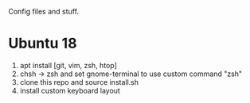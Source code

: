Config files and stuff.

# Ubuntu 18

1. apt install [git, vim, zsh, htop]
2. chsh -> zsh and set gnome-terminal to use custom command "zsh"
3. clone this repo and source install.sh
4. install custom keyboard layout
